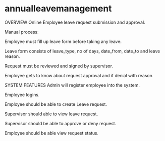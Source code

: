 # annualleavemanagement


OVERVIEW
Online Employee leave request submission and approval.

Manual process:

Employee must fill up leave form before taking any leave.

Leave form consists of leave_type, no of days, date_from, date_to and leave reason.

Request must be reviewed and signed by supervisor.

Employee gets to know about request approval and if denial with reason.

SYSTEM FEATURES
Admin will register employee into the system.

Employee logins.

Employee should be able to create Leave request.

Supervisor should able to view leave request.

Supervisor should be able to approve or deny request.

Employee should be able view request status.


